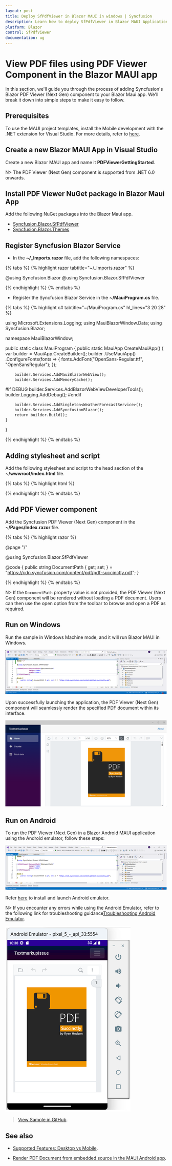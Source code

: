 ```yaml
---
layout: post
title: Deploy SfPdfViewer in Blazor MAUI in windows | Syncfusion
description: Learn how to deploy SfPdfViewer in Blazor MAUI Application on Windows in Syncfusion Blazor SfPdfViewer component and much more details.
platform: Blazor
control: SfPdfViewer
documentation: ug
---
```


# View PDF files using PDF Viewer Component in the Blazor MAUI app 

In this section, we'll guide you through the process of adding Syncfusion's Blazor PDF Viewer (Next Gen) component to your Blazor Maui app. We'll break it down into simple steps to make it easy to follow.

## Prerequisites

To use the MAUI project templates, install the Mobile development with the .NET extension for Visual Studio. For more details, refer to [here](https://learn.microsoft.com/en-us/dotnet/MAUI/get-started/installation?tabs=vswin).

## Create a new Blazor MAUI App in Visual Studio

Create a new Blazor MAUI app and name it **PDFViewerGettingStarted**.

N> The PDF Viewer (Next Gen) component is supported from .NET 6.0 onwards.

## Install PDF Viewer NuGet package in Blazor Maui App

Add the following NuGet packages into the Blazor Maui app.

* [Syncfusion.Blazor.SfPdfViewer](https://www.nuget.org/packages/Syncfusion.Blazor.SfPdfViewer) 
* [Syncfusion.Blazor.Themes](https://www.nuget.org/packages/Syncfusion.Blazor.Themes)

## Register Syncfusion Blazor Service

* In the **~/_Imports.razor** file, add the following namespaces:

{% tabs %}
{% highlight razor tabtitle="~/_Imports.razor" %}

@using Syncfusion.Blazor 
@using Syncfusion.Blazor.SfPdfViewer

{% endhighlight %}
{% endtabs %}

* Register the Syncfusion Blazor Service in the **~/MauiProgram.cs** file.

{% tabs %}
{% highlight c# tabtitle="~/MauiProgram.cs" hl_lines="3 20 28" %}

using Microsoft.Extensions.Logging;
using MauiBlazorWindow.Data;
using Syncfusion.Blazor;

namespace MauiBlazorWindow;

public static class MauiProgram
{
    public static MauiApp CreateMauiApp()
    {
        var builder = MauiApp.CreateBuilder();
        builder
            .UseMauiApp<App>()
            .ConfigureFonts(fonts =>
            {
                fonts.AddFont("OpenSans-Regular.ttf", "OpenSansRegular");
            });

        builder.Services.AddMauiBlazorWebView();
        builder.Services.AddMemoryCache();

#if DEBUG
        builder.Services.AddBlazorWebViewDeveloperTools();
        builder.Logging.AddDebug();
#endif

        builder.Services.AddSingleton<WeatherForecastService>();
        builder.Services.AddSyncfusionBlazor();
        return builder.Build();
    }
}

{% endhighlight %}
{% endtabs %}

## Adding stylesheet and script

Add the following stylesheet and script to the head section of the **~/wwwroot/index.html** file.

{% tabs %}
{% highlight html %}

<head>
    <!-- Syncfusion Blazor PDF Viewer (Next Gen) control's theme style sheet -->
    <link href="_content/Syncfusion.Blazor.Themes/bootstrap5.css" rel="stylesheet" />
    <!-- Syncfusion Blazor PDF Viewer (Next Gen) control's scripts -->
    <script src="_content/Syncfusion.Blazor.SfPdfViewer/scripts/syncfusion-blazor-sfpdfviewer.min.js" type="text/javascript"></script>
</head>

{% endhighlight %}
{% endtabs %}

## Add PDF Viewer component

Add the Syncfusion PDF Viewer (Next Gen) component in the **~/Pages/Index.razor** file.

{% tabs %}
{% highlight razor %}

@page "/"

@using Syncfusion.Blazor.SfPdfViewer

<SfPdfViewer2 DocumentPath="@DocumentPath"
              Height="100%"
              Width="100%">
</SfPdfViewer2>

@code {
    public string DocumentPath { get; set; } = "https://cdn.syncfusion.com/content/pdf/pdf-succinctly.pdf";
}

{% endhighlight %}
{% endtabs %}

N> If the `DocumentPath` property value is not provided, the PDF Viewer (Next Gen) component will be rendered without loading a PDF document. Users can then use the open option from the toolbar to browse and open a PDF as required.

## Run on Windows

Run the sample in Windows Machine mode, and it will run Blazor MAUI in Windows.

![Run Windows machine](gettingstarted-images/Windows-machine.png)

Upon successfully launching the application, the PDF Viewer (Next Gen) component will seamlessly render the specified PDF document within its interface.

![Blazor SfPdfViewer Component](gettingstarted-images/Windows-maui-output.png)

## Run on Android

To run the PDF Viewer (Next Gen) in a Blazor Android MAUI application using the Android emulator, follow these steps:

![Run Windows machine](gettingstarted-images/android-maui.png)

Refer [here](https://learn.microsoft.com/en-us/dotnet/maui/android/emulator/device-manager#android-device-manager-on-windows) to install and launch Android emulator.

N> If you encounter any errors while using the Android Emulator, refer to the following link for troubleshooting guidance[Troubleshooting Android Emulator](https://learn.microsoft.com/en-us/dotnet/maui/android/emulator/troubleshooting).

![Blazor SfPdfViewer Component](gettingstarted-images/android-emulator.png)

>[View Sample in GitHub](https://github.com/SyncfusionExamples/blazor-pdf-viewer-examples/tree/master/Server%20Deployment/Maui/MauiBlazorWindow%20-%20%20SfPdfViewer).

## See also

* [Supported Features: Desktop vs Mobile](./features#supported-features-desktop-vs-mobile).

* [Render PDF Document from embedded source in the MAUI Android app](../how-to/deploy-maui-using-android-emulator).
